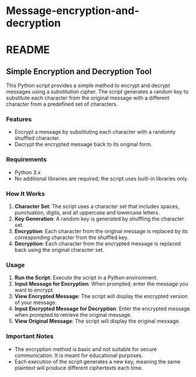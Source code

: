 # Message-encryption-and-decryption


# README

## Simple Encryption and Decryption Tool

This Python script provides a simple method to encrypt and decrypt messages using a substitution cipher. The script generates a random key to substitute each character from the original message with a different character from a predefined set of characters.

### Features

- Encrypt a message by substituting each character with a randomly shuffled character.
- Decrypt the encrypted message back to its original form.

### Requirements

- Python 3.x
- No additional libraries are required; the script uses built-in libraries only.

### How It Works

1. **Character Set**: The script uses a character set that includes spaces, punctuation, digits, and all uppercase and lowercase letters.
2. **Key Generation**: A random key is generated by shuffling the character set.
3. **Encryption**: Each character from the original message is replaced by its corresponding character from the shuffled key.
4. **Decryption**: Each character from the encrypted message is replaced back using the original character set.

### Usage

1. **Run the Script**: Execute the script in a Python environment.
2. **Input Message for Encryption**: When prompted, enter the message you want to encrypt.
3. **View Encrypted Message**: The script will display the encrypted version of your message.
4. **Input Encrypted Message for Decryption**: Enter the encrypted message when prompted to retrieve the original message.
5. **View Original Message**: The script will display the original message.

### Important Notes

- The encryption method is basic and not suitable for secure communication. It is meant for educational purposes.
- Each execution of the script generates a new key, meaning the same plaintext will produce different ciphertexts each time.


